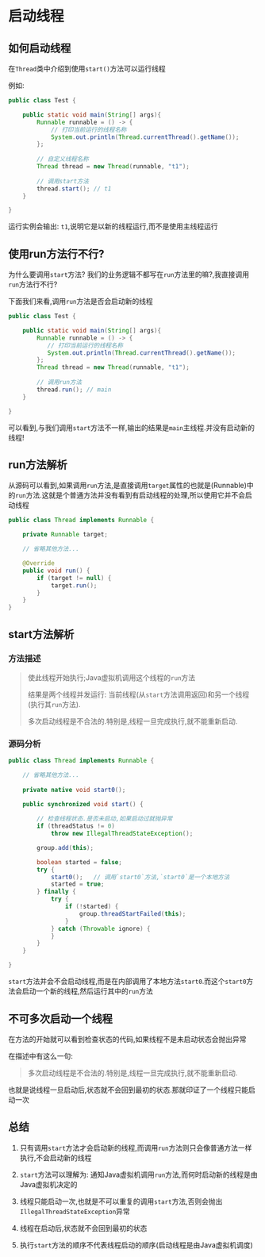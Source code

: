 # 启动线程

## 如何启动线程

在`Thread`类中介绍到使用`start()`方法可以运行线程

例如:

```java
public class Test {

    public static void main(String[] args){
        Runnable runnable = () -> {
            // 打印当前运行的线程名称
            System.out.println(Thread.currentThread().getName());
        };
        
        // 自定义线程名称
        Thread thread = new Thread(runnable, "t1");
        
        // 调用start方法
        thread.start(); // t1
    }

}
```

运行实例会输出: `t1`,说明它是以新的线程运行,而不是使用主线程运行

## 使用run方法行不行?

为什么要调用`start`方法? 我们的业务逻辑不都写在`run`方法里的嘛?,我直接调用`run`方法行不行?

下面我们来看,调用`run`方法是否会启动新的线程

```java
public class Test {

    public static void main(String[] args){
        Runnable runnable = () -> {
           // 打印当前运行的线程名称
           System.out.println(Thread.currentThread().getName());
        };
        Thread thread = new Thread(runnable, "t1");
        
        // 调用run方法
        thread.run(); // main
    }

}
```

可以看到,与我们调用`start`方法不一样,输出的结果是`main`主线程.并没有启动新的线程!

## run方法解析

从源码可以看到,如果调用`run`方法,是直接调用`target`属性的也就是(Runnable)中的`run`方法.这就是个普通方法并没有看到有启动线程的处理,所以使用它并不会启动线程

```java
public class Thread implements Runnable {

    private Runnable target;

    // 省略其他方法...

    @Override
    public void run() {
        if (target != null) {
            target.run();
        }
    }
}
```

## start方法解析

### 方法描述

> 使此线程开始执行;Java虚拟机调用这个线程的`run`方法
>
> 结果是两个线程并发运行: 当前线程(从`start`方法调用返回)和另一个线程(执行其`run`方法).
>
> 多次启动线程是不合法的.特别是,线程一旦完成执行,就不能重新启动.

### 源码分析

```java
public class Thread implements Runnable {

    // 省略其他方法...
    
    private native void start0();

    public synchronized void start() {
    
        // 检查线程状态.是否未启动,如果启动过就抛异常
        if (threadStatus != 0)
            throw new IllegalThreadStateException();

        group.add(this);

        boolean started = false;
        try {
            start0();   // 调用`start0`方法,`start0`是一个本地方法
            started = true;
        } finally {
            try {
                if (!started) {
                    group.threadStartFailed(this);
                }
            } catch (Throwable ignore) {
            }
        }
    }

}
```

`start`方法并会不会启动线程,而是在内部调用了本地方法`start0`.而这个`start0`方法会启动一个新的线程,然后运行其中的`run`方法

## 不可多次启动一个线程

在方法的开始就可以看到检查状态的代码,如果线程不是未启动状态会抛出异常

在描述中有这么一句:

> 多次启动线程是不合法的.特别是,线程一旦完成执行,就不能重新启动.

也就是说线程一旦启动后,状态就不会回到最初的状态.那就印证了一个线程只能启动一次

## 总结

1. 只有调用`start`方法才会启动新的线程,而调用`run`方法则只会像普通方法一样执行,不会启动新的线程

2. `start`方法可以理解为: 通知Java虚拟机调用`run`方法,而何时启动新的线程是由Java虚拟机决定的

3. 线程只能启动一次,也就是不可以重复的调用`start`方法,否则会抛出`IllegalThreadStateException`异常

4. 线程在启动后,状态就不会回到最初的状态

5. 执行`start`方法的顺序不代表线程启动的顺序(启动线程是由Java虚拟机调度)
